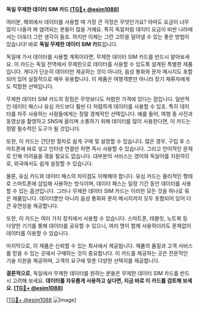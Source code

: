 **독일 무제한 데이터 SIM 카드 [[TG💪+ @esim1088](https://t.me/s/esim1088)]**

여러분, 해외에서 데이터를 사용할 때 가장 큰 걱정은 무엇인가요? 아마도 요금이 너무 많이 나올까 봐 염려되는 분들이 많을 거예요. 특히 독일처럼 데이터 요금이 비싼 나라에서는 더욱더 그런 생각이 들죠. 하지만 이제는 그런 고민을 덜어낼 수 있는 좋은 방법이 있습니다! 바로 **독일 무제한 데이터 SIM 카드**입니다.

독일에 가서 데이터를 사용할 계획이라면, 무제한 데이터 SIM 카드를 반드시 알아보세요. 이 카드는 독일 전역에서 무제한으로 데이터를 사용할 수 있도록 설계된 특별한 제품입니다. 게다가 단순히 데이터만 제공하는 것이 아니라, 음성 통화와 문자 메시지도 포함되어 있어 실질적으로 매우 유용합니다. 이 제품은 여행객뿐만 아니라 장기 체류자에게도 적합한 선택입니다.

무제한 데이터 SIM 카드의 장점은 무엇보다도 저렴한 가격에 있다는 점입니다. 일반적인 데이터 패스나 유심 카드보다 훨씬 더 저렴하게 데이터를 사용할 수 있죠. 특히 데이터를 자주 사용하는 사람들에게는 정말 경제적인 선택입니다. 예를 들어, 여행 중 사진과 동영상을 촬영하고 SNS에 올리며 소통하기 위해 데이터를 많이 사용한다면, 이 카드는 정말 필수적인 도구가 될 것입니다.

또한, 이 카드는 간단한 절차로 쉽게 구매 및 설정할 수 있습니다. 많은 경우, 구입 후 스마트폰에 바로 넣고 인터넷 연결만 하면 즉시 사용할 수 있습니다. 그리고 언어적인 문제로 인해 어려움을 겪을 필요도 없습니다. 대부분의 서비스는 영어와 독일어를 지원하므로, 외국에서도 쉽게 설정할 수 있습니다.

물론, 유심 카드와 데이터 패스의 차이점도 이해해야 합니다. 유심 카드는 물리적인 형태로 스마트폰에 삽입해 사용하는 방식이며, 데이터 패스는 일정 기간 동안 데이터를 사용할 수 있는 옵션입니다. 그러나 무제한 데이터 SIM 카드는 이러한 모든 것을 하나로 묶은 제품입니다. 데이터뿐만 아니라 음성 통화와 문자 메시지까지 모두 포함되어 있어 더 큰 유연성을 제공합니다.

또한, 이 카드는 여러 가지 장치에서 사용할 수 있습니다. 스마트폰, 태블릿, 노트북 등 다양한 기기를 통해 데이터를 공유할 수 있으니, 여러 명이 함께 사용하더라도 문제없이 데이터를 이용할 수 있습니다.

마지막으로, 이 제품은 신뢰할 수 있는 회사에서 제공됩니다. 제품의 품질과 고객 서비스를 믿을 수 있는 곳에서 구매하는 것이 중요합니다. 이 카드를 제공하는 곳은 전문적인 기술 지원을 제공하며, 고객의 요구에 맞춘 다양한 선택지를 제공합니다.

**결론적으로**, 독일에서 무제한 데이터를 원하는 분들은 무제한 데이터 SIM 카드를 반드시 고려해 보세요. **데이터를 자유롭게 사용하고 싶다면, 지금 바로 이 카드를 검토해 보세요. [[TG💪+ @esim1088](https://t.me/s/esim1088)]**

[[TG💪+ @esim1088](https://t.me/s/esim1088) ![Image](https://i.postimg.cc/Y0z9fWf4/image.png)]